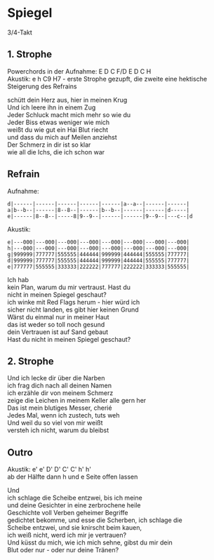 # Spiegel

3/4-Takt

## 1. Strophe
Powerchords in der Aufnahme: E D C F/D E D C H  
Akustik: e h C9 H7 - erste Strophe gezupft, die zweite eine hektische Steigerung des Refrains

schütt dein Herz aus, hier in meinen Krug  
Und ich leere ihn in einem Zug  
Jeder Schluck macht mich mehr so wie du  
Jeder Biss etwas weniger wie mich  
weißt du wie gut ein Hai Blut riecht  
und dass du mich auf Meilen anziehst  
Der Schmerz in dir ist so klar  
wie all die Ichs, die ich schon war

## Refrain
Aufnahme:
```
d|------|------|------|------|------|a--a--|------|------|
a|b--b--|------|8--8--|------|b--b--|------|------|d-----|
e|------|8--8--|-----8|9--9--|------|------|9--9--|---c--|d
```
Akustik:
```
e|---000|---000|---000|---000|---000|---000|---000|---000|
h|---000|---000|---000|---000|---000|---000|---000|---000|
g|999999|777777|555555|444444|999999|444444|555555|777777|
d|999999|777777|555555|444444|999999|444444|555555|777777|
e|777777|555555|333333|222222|777777|222222|333333|555555|
```

Ich hab  
kein Plan, warum du mir vertraust. Hast du  
nicht in meinen Spiegel geschaut?  
ich winke mit Red Flags herum - hier würd ich  
sicher nicht landen, es gibt hier keinen Grund  
Wärst du einmal nur in meiner Haut  
das ist weder so toll noch gesund  
dein Vertrauen ist auf Sand gebaut  
Hast du nicht in meinen Spiegel geschaut?

## 2. Strophe
Und ich lecke dir über die Narben  
ich frag dich nach all deinen Namen  
ich erzähle dir von meinem Schmerz  
zeige die Leichen in meinem Keller alle gern her  
Das ist mein blutiges Messer, cherié  
Jedes Mal, wenn ich zustech, tuts weh  
Und weil du so viel von mir weißt  
versteh ich nicht, warum du bleibst  

## Outro
Akustik: e' e' D' D' C' C' h' h'  
ab der Hälfte dann h und e Seite offen lassen 

Und  
ich schlage die Scheibe entzwei, bis ich meine  
und deine Gesichter in eine zerbrochene heile  
Geschichte voll Verben geheimer Begriffe  
gedichtet bekomme, und esse die Scherben, ich schlage die  
Scheibe entzwei, und sie knirscht beim kauen,  
ich weiß nicht, werd ich mir je vertrauen?  
Und küsst du mich, wie ich mich sehne, gibst du mir dein  
Blut oder nur - oder nur deine Tränen?

